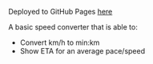 Deployed to GitHub Pages [here](https://kisen123.github.io/SpeedConverter/)

A basic speed converter that is able to:
- Convert km/h to min:km
- Show ETA for an average pace/speed
